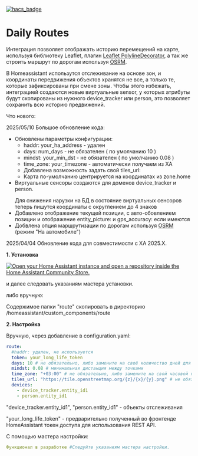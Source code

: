 [![hacs_badge](https://img.shields.io/badge/HACS-Custom-orange.svg)](https://github.com/custom-components/hacs)

# Daily Routes

<p>Интеграция позволяет отображать историю перемещений на карте, используя библиотеку Leaflet, плагин <a href='https://github.com/bbecquet/Leaflet.PolylineDecorator'>Leaflet PolylineDecorator</a>, а так же строить маршрут по дорогам используя <a href='https://project-osrm.org/'>OSRM</a>.</p>
<p>В Homeassistant использутся отслеживание на основе зон, и координаты передвижения объектов хранятся не все, а только те, которые зафиксированы при смене зоны. Чтобы этого избежать, интеграцией создаются новые виртуальные sensor, у которых атрибуты будут скопированы из нужного device_tracker или person, это позволяет сохранить всю историю предвижений.</p>

Что нового:

2025/05/10 Большое обновление кода:

- Обновлены параметры конфигурации:
  - haddr: your_ha_address - удален
  - days: num_days - не обязателен ( по умолчанию 10 )
  - mindst: your_min_dst - не обязателен ( по умолчанию 0.08 )
  - time_zone: your_timezone - автоматически получаем из ХА
  - Добавлена возможность задать свой tiles_url:
  - Карта по-умолчанию центрируется на координатах из zone.home
- Виртуальные сенсоры создаются для доменов device_tracker и person. </p>
  Для снижения нарузки на БД в состояние виртуальных сенсоров теперь пишутся координаты с округлением до 4 знаков
- Добавлено отображение текущей позиции, с авто-обовлением позиции и отображение entity_picture: и gps_accuracy: если имеются
- Добвлена опция маршрутизации по дорогам используя <a href='https://project-osrm.org/'>OSRM</a> (режим "На автомобиле")

2025/04/04 Обновление кода для совместимости с ХА 2025.X.

<p><b>1. Установка</b></p>

[![Open your Home Assistant instance and open a repository inside the Home Assistant Community Store.](https://my.home-assistant.io/badges/hacs_repository.svg)](https://my.home-assistant.io/redirect/hacs_repository/?owner=artt652&category=integration&repository=daily_routes) 

и далее следовать указаниям мастера установки.

либо вручную:

<p>Содержимое папки "route" скопировать в директорию /homeassistant/custom_components/route</p>

<p><b>2. Настройка</b></p>
<p>Вручную, через добавление в  configuration.yaml: </p>

```yaml
route:
  #haddr: удален, не используется 
  token: your_long_life_token
  days: 10 # не обязательно, либо замените на своё количество дней для отображения
  mindst: 0.08 # минимальная дистанция между точками 
  time_zone: "+03:00" # не обязательно, либо замените на свой часовой пояс
  tiles_url: "https://tile.openstreetmap.org/{z}/{x}/{y}.png" # не обязательно, либо замените на свой источник карт
  devices:
    - device_tracker.entity_id1
    - person.entity_id1
```

<p>
  "device_tracker.entity_id1", "person.entity_id1" - объекты отслеживания</p> 
  "your_long_life_token" - предварительно полученный во фронтенде HomeAssistant токен доступа для использования REST API.</p>
</p>

<p>С помощью мастера настройки:</p>

```yaml
Функционал в разработке #Следуйте указаниям мастера настройки.
```
